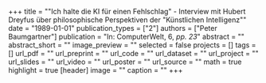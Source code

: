+++
title = "\"Ich halte die KI für einen Fehlschlag\" - Interview mit Hubert Dreyfus über philosophische Perspektiven der \"Künstlichen Intelligenz\""
date = "1989-01-01"
publication_types = ["2"]
authors = ["Peter Baumgartner"]
publication = "In: ComputerWelt, 6, _pp. 23_"
abstract = ""
abstract_short = ""
image_preview = ""
selected = false
projects = []
tags = []
url_pdf = ""
url_preprint = ""
url_code = ""
url_dataset = ""
url_project = ""
url_slides = ""
url_video = ""
url_poster = ""
url_source = ""
math = true
highlight = true
[header]
image = ""
caption = ""
+++
